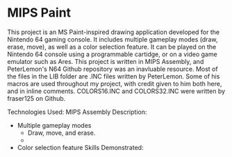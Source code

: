 # MIPS Paint

This project is an MS Paint-inspired drawing application developed for the Nintendo 64 gaming console. It includes multiple gameplay modes (draw, erase, move), as well as a color selection feature. It can be played on the Nintendo 64 console using a programmable cartidge, or on a video game emulator such as Ares. This project is written in MIPS Assembly, and PeterLemon's N64 Github repository was an inavluable resource. Most of the files in the LIB folder are .INC files written by PeterLemon. Some of his macros are used throughout my project, with credit given to him both here, and in inline comments. COLORS16.INC and COLORS32.INC were written by fraser125 on Github. 

Technologies Used: MIPS Assembly
Description:
- Multiple gameplay modes
  - Draw, move, and erase.
  - 
- Color selection feature
Skills Demonstrated:
